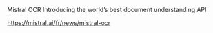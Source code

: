 Mistral OCR
Introducing the world’s best document understanding API

https://mistral.ai/fr/news/mistral-ocr